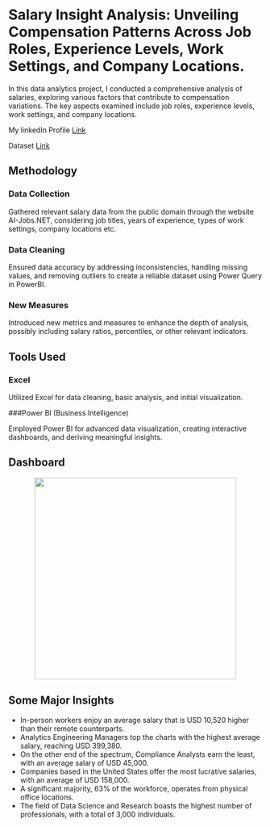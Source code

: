 # Salary Insight Analysis: Unveiling Compensation Patterns Across Job Roles, Experience Levels, Work Settings, and Company Locations.

In this data analytics project, I conducted a comprehensive analysis of salaries, exploring various factors that contribute to compensation variations. The key aspects examined include job roles, experience levels, work settings, and company locations.

My linkedIn Profile [Link](https://www.linkedin.com/in/osamas1)

Dataset [Link](https://ai-jobs.net/salaries/download/)

## Methodology

### Data Collection

Gathered relevant salary data from the public domain through the website AI-Jobs.NET, considering job titles, years of experience, types of work settings, company locations etc.

### Data Cleaning

Ensured data accuracy by addressing inconsistencies, handling missing values, and removing outliers to create a reliable dataset using Power Query in PowerBI.

### New Measures

Introduced new metrics and measures to enhance the depth of analysis, possibly including salary ratios, percentiles, or other relevant indicators.


## Tools Used

### Excel

Utilized Excel for data cleaning, basic analysis, and initial visualization.

###Power BI (Business Intelligence) 

Employed Power BI for advanced data visualization, creating interactive dashboards, and deriving meaningful insights.

## Dashboard 

<p align="center">
  <img src="https://github.com/osama-saeed1/salary-insight-analysis/assets/155672898/cffddbe3-63d7-4273-b887-e886f75ad887" height="400">
</p>

## Some Major Insights 

- In-person workers enjoy an average salary that is USD 10,520 higher than their remote counterparts.
- Analytics Engineering Managers top the charts with the highest average salary, reaching USD 399,380.
- On the other end of the spectrum, Compliance Analysts earn the least, with an average salary of USD 45,000.
- Companies based in the United States offer the most lucrative salaries, with an average of USD 158,000.
- A significant majority, 63% of the workforce, operates from physical office locations.
- The field of Data Science and Research boasts the highest number of professionals, with a total of 3,000 individuals.
